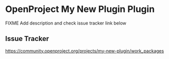 # OpenProject My New Plugin Plugin

FIXME Add description and check issue tracker link below

## Issue Tracker

https://community.openproject.org/projects/my-new-plugin/work_packages

